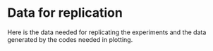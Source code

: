 # Data for replication

Here is the data needed for replicating the experiments and the data generated by the codes needed in plotting.
